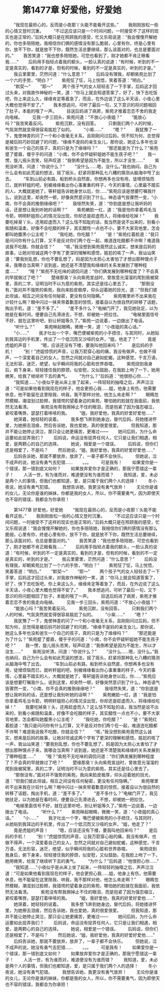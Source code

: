 # 　　第1477章 好爱他，好爱她
　　“我现在最担心的，反而是小夜那丫头能不能看开这些。”
　　我刚刚放松一些的心情又登时沉重。
　　“不过这应该只是一个时间问题，一时接受不了这样的现实也是正常的，”后妈大概只是在照顾我的感受，忙又乐观说道：“我会慢慢开解她的，你也多陪陪她，我相信你们俩的感情没有那么脆弱，心里有你，终是心里有你，放不下你，就是放不下你，既然生活总要继续，那么该面对的，也总是要面对的。”
　　我苦笑道：“我也想多陪陪她，可您也看到了，刚才她都不肯正眼看我……”
　　后妈用手指轻点着我的额头，一脸认真的说道：“有时候，听到的不一定是真实的，看到的才是，但有的时候，看到的不一定是真实的，听到的才是。”
　　我云里雾里，茫然问道：“什么意思？”
　　后妈没有理我，却朝紫苑比划了一个六的手势，“明白？”
　　紫苑怔了怔，马上恍悟，笑着答道：“明白。”
　　“默契～”
　　“耶～”
　　两个孩子气的女人轻轻击了一下手掌，后妈这才回过头来，对我故作神秘的一笑，道：“你马上就会知道答案了，好了，快下去吃饭吧，你上来这么久，缘缘肯定等着急了，而且，在外边说了这么半天话，小夜心里大概也觉得不安了。”
　　我本想追问，可听了最后一句，又下意识的将问题咽回了肚子，本能的哦了一声。
　　目送后妈进了病房，紫苑才推着恋恋不舍的我走向电梯。
　　见我一步三回头，紫苑问道：“不放心小夜姐？”
　　“能放心吗？”我苦笑着反问。
　　紫苑沉默，没有回答。
　　只剩我们两个人的时候，气氛突然就变得很容易尴尬了似的。
　　“小紫……”
　　“嗯？”
　　我犹豫了一下，鬼使神差的问了一个和小夜毫无关系，且刚刚问过后妈，但不知为何，总觉得是被后妈巧妙回避了的问题，“缘缘不是妈的亲生女儿，那你说，她这么多年也没和爸生一个自己的孩子，真的只是为了缘缘吗？”
　　“那还能是为了什么？”紫苑蹙了蹙眉，傻乎乎的问道：“小南，你不会怀疑轩姐她不能生孩子吧？”
　　我一愣，旋儿摇头苦笑，轻声叹道：“我倒希望是因为不能生，所以才没生……”
　　紫苑没听清，问道：“你说什么？”
　　“没什么……嗯，没什么。”我也纳闷，自己为什么会有如此荒诞的想法，摇了摇头，赶紧将那种乱七八糟的猜测从脑海中甩了出去。
　　“车到山前必有路，船到桥头自然直，你想再多也没有用，徒增烦恼而已，就听轩姐的吧，别被缘缘看出你心事重重的样子，今天的事情，心里最不踏实的人，大概就是她了，等轩姐告诉她身世以后，你……”紫苑应该是想要叮嘱我什么，说到这里，却突然一顿，好像突然意识到了什么，神态语气皆骤然一变，“小南，你不会真的推倒缘缘吧？”
　　我哑然失笑，道：“你到底是想让我听妈的话，还是想让我别听她的话啊？”
　　紫苑嫩脸一红，道：“我是怕你拿着鸡毛当令箭，明明轩姐担心的情况没出现，你却还是趁虚而入，将缘缘给吃掉！”
　　我要吃掉臭丫头，还用趁虚而入？这么恬不知耻的话，我当然是说不出来的，别看小紫随和温柔，好像不会吃醋的样子，其实醋性一点也不小，要不大家背地里，怎会都叫她腹黑小公主呢？
　　“我吃她，你吃醋？”
　　“是！”紫苑红着脸道：“我只是问问你有什么打算，又不是反对你们两个在一起，难道连吃醋都不许啊？难道我说我不吃醋，你就会信？”
　　“咳，”我没想到紫苑竟然这么诚实，想来是后妈的故事，让她对坦诚这两个字有了更深的理解和感悟，尴尬的咳了一声，我讪讪笑道：“要我别乱想，你也不要乱想了，妈是因为太担心太害怕了才想出那种馊点子来，我哪会当真啊？说到底，她还是不清楚我和缘缘的关系发展到了哪种程度……”
　　“哦？”紫苑不无吃味的调侃问道：“你们俩发展到哪种程度了？不会真的早就做过了吧？”
　　楚缘那臭丫头向紫苑宣战时，曾故意光溜溜的爬到我被窝里，真的二字，证明当时不以为意的紫苑，其实还是往心里去了。
　　“那倒没有，”面对并不强势的紫苑，我向来脸皮极厚，仰头迎着她的目光，道：“但我们彼此坦诚，相互之间没有任何秘密，更没有任何隐瞒。”
　　紫苑哪里听不出来我在计较什么啊？眼中闪过一抹夹带着歉意的惊慌，接着自以为很自然的转移了话题，掏出手机，道：“差不多了。”
　　“差不多什么？”电梯门开了，我见她驻足，以为她是在看时间，便要自己先滑进去，不想，却被她一把拉住。
　　“电梯里面信号不好，就在这里听吧，别让轩姐等久了。”紫苑一边说着，一边拨出了电话。
　　“听什么？”
　　紫苑眯起眼睛，微微一笑，道：“小夜姐的真心话。”
　　“小……”
　　我才吐出一个字，嘴巴便被紫苑的小手捂住，与其同时，从她贴到我耳边的手机里，传出了一个低沉而又沙哑的女声，“姐，他走了？”
　　竟是虎姐的声音！
　　“嗯，应该还没有下楼，要我叫他回来吗？”
　　是后妈的手机！
　　“别！”虎姐惊慌的声音，让我万箭穿心般的痛，我没有做声，也做不得声，一个深爱着自己的女人，忽然之间就对自己避如蛇蝎，这种感觉，千言万语，无法形容，迷茫，绝望，似乎瞬间将我的心脏和世界吞噬。
　　紫苑绕到我身后，俯下身来，轻轻搂住我的脖颈，似安慰，又似鼓励，在我脸上吻了一下，她用微笑，给我了继续听下去的勇气。
　　“为什么？”后妈道：“他很担心你……”
　　“我知道……”小夜似乎是从床上坐了起来，一阵轻轻的抽噎之后，声声泣泣道：“可是如果他看到我现在的样子，他会更担心我……姐，他身上有伤，他需要休息，他不能留在这里陪我、哄我，我不那样对他，他怎么肯走啊？”
　　眼睛忽然模糊，潮湿划过脸颊，我错愕的望着身边的紫苑，哪怕她的脸就在我面前，我依然无法看清。
　　紫苑没有帮我擦掉止不住的眼泪，而是抱紧了因为强忍啜泣，紧咬着嘴唇，瑟瑟打着哆嗦的我。
　　“姐，我好爱他，我真的好爱好爱他……”
　　她哭着，她轻轻的说着。
　　我多想飞奔到她身边，替代后妈，将她搂进怀里，为她擦去泪痕，然后告诉她，我也爱她，真的很爱很爱。
　　但我知道，那并不能让她停止哭泣，那只会让她更痛苦，更难过——
　　她问后妈，为什么命运要如此捉弄我们？
　　后妈说，命运没有捉弄任何人，它只是让我们相遇，相爱，是两颗心的自己的选择。
　　她说，相爱是一个错误。
　　后妈说，但你们还是相爱了，不是吗？
　　然后她说，“姐，我好爱他，我真的好爱好爱他……”
　　后妈告诉她，那就不要放弃，放弃了，一辈子都不会快乐。
　　但她说，泣不成声的说，她没有勇气去犯错……
　　。。。
　　可是我有！
　　如果爱你是一个错误，那一错到底又如何？
　　如果放弃爱你才是正确的，那我宁愿错这一辈子！
　　人活一世，有为谁而对，难道便没有为谁而错？
　　我知道，爱，未必是两个人的事情，但我们也都知道，爱，是只属于我们两个人的选择！
　　冬小夜说，她没有勇气犯错。
　　我想告诉她，我更没有勇气放弃！
　　无论你是谁的女儿，无论你是谁的妹妹，你都是我的女人，所以，你不需要勇气，因为即使天也不容的错误，我都会为你承担！

　　第1477章 好爱他，好爱她
　　“我现在最担心的，反而是小夜那丫头能不能看开这些。”
　　我刚刚放松一些的心情又登时沉重。
　　“不过这应该只是一个时间问题，一时接受不了这样的现实也是正常的，”后妈大概只是在照顾我的感受，忙又乐观说道：“我会慢慢开解她的，你也多陪陪她，我相信你们俩的感情没有那么脆弱，心里有你，终是心里有你，放不下你，就是放不下你，既然生活总要继续，那么该面对的，也总是要面对的。”
　　我苦笑道：“我也想多陪陪她，可您也看到了，刚才她都不肯正眼看我……”
　　后妈用手指轻点着我的额头，一脸认真的说道：“有时候，听到的不一定是真实的，看到的才是，但有的时候，看到的不一定是真实的，听到的才是。”
　　我云里雾里，茫然问道：“什么意思？”
　　后妈没有理我，却朝紫苑比划了一个六的手势，“明白？”
　　紫苑怔了怔，马上恍悟，笑着答道：“明白。”
　　“默契～”
　　“耶～”
　　两个孩子气的女人轻轻击了一下手掌，后妈这才回过头来，对我故作神秘的一笑，道：“你马上就会知道答案了，好了，快下去吃饭吧，你上来这么久，缘缘肯定等着急了，而且，在外边说了这么半天话，小夜心里大概也觉得不安了。”
　　我本想追问，可听了最后一句，又下意识的将问题咽回了肚子，本能的哦了一声。
　　目送后妈进了病房，紫苑才推着恋恋不舍的我走向电梯。
　　见我一步三回头，紫苑问道：“不放心小夜姐？”
　　“能放心吗？”我苦笑着反问。
　　紫苑沉默，没有回答。
　　只剩我们两个人的时候，气氛突然就变得很容易尴尬了似的。
　　“小紫……”
　　“嗯？”
　　我犹豫了一下，鬼使神差的问了一个和小夜毫无关系，且刚刚问过后妈，但不知为何，总觉得是被后妈巧妙回避了的问题，“缘缘不是妈的亲生女儿，那你说，她这么多年也没和爸生一个自己的孩子，真的只是为了缘缘吗？”
　　“那还能是为了什么？”紫苑蹙了蹙眉，傻乎乎的问道：“小南，你不会怀疑轩姐她不能生孩子吧？”
　　我一愣，旋儿摇头苦笑，轻声叹道：“我倒希望是因为不能生，所以才没生……”
　　紫苑没听清，问道：“你说什么？”
　　“没什么……嗯，没什么。”我也纳闷，自己为什么会有如此荒诞的想法，摇了摇头，赶紧将那种乱七八糟的猜测从脑海中甩了出去。
　　“车到山前必有路，船到桥头自然直，你想再多也没有用，徒增烦恼而已，就听轩姐的吧，别被缘缘看出你心事重重的样子，今天的事情，心里最不踏实的人，大概就是她了，等轩姐告诉她身世以后，你……”紫苑应该是想要叮嘱我什么，说到这里，却突然一顿，好像突然意识到了什么，神态语气皆骤然一变，“小南，你不会真的推倒缘缘吧？”
　　我哑然失笑，道：“你到底是想让我听妈的话，还是想让我别听她的话啊？”
　　紫苑嫩脸一红，道：“我是怕你拿着鸡毛当令箭，明明轩姐担心的情况没出现，你却还是趁虚而入，将缘缘给吃掉！”
　　我要吃掉臭丫头，还用趁虚而入？这么恬不知耻的话，我当然是说不出来的，别看小紫随和温柔，好像不会吃醋的样子，其实醋性一点也不小，要不大家背地里，怎会都叫她腹黑小公主呢？
　　“我吃她，你吃醋？”
　　“是！”紫苑红着脸道：“我只是问问你有什么打算，又不是反对你们两个在一起，难道连吃醋都不许啊？难道我说我不吃醋，你就会信？”
　　“咳，”我没想到紫苑竟然这么诚实，想来是后妈的故事，让她对坦诚这两个字有了更深的理解和感悟，尴尬的咳了一声，我讪讪笑道：“要我别乱想，你也不要乱想了，妈是因为太担心太害怕了才想出那种馊点子来，我哪会当真啊？说到底，她还是不清楚我和缘缘的关系发展到了哪种程度……”
　　“哦？”紫苑不无吃味的调侃问道：“你们俩发展到哪种程度了？不会真的早就做过了吧？”
　　楚缘那臭丫头向紫苑宣战时，曾故意光溜溜的爬到我被窝里，真的二字，证明当时不以为意的紫苑，其实还是往心里去了。
　　“那倒没有，”面对并不强势的紫苑，我向来脸皮极厚，仰头迎着她的目光，道：“但我们彼此坦诚，相互之间没有任何秘密，更没有任何隐瞒。”
　　紫苑哪里听不出来我在计较什么啊？眼中闪过一抹夹带着歉意的惊慌，接着自以为很自然的转移了话题，掏出手机，道：“差不多了。”
　　“差不多什么？”电梯门开了，我见她驻足，以为她是在看时间，便要自己先滑进去，不想，却被她一把拉住。
　　“电梯里面信号不好，就在这里听吧，别让轩姐等久了。”紫苑一边说着，一边拨出了电话。
　　“听什么？”
　　紫苑眯起眼睛，微微一笑，道：“小夜姐的真心话。”
　　“小……”
　　我才吐出一个字，嘴巴便被紫苑的小手捂住，与其同时，从她贴到我耳边的手机里，传出了一个低沉而又沙哑的女声，“姐，他走了？”
　　竟是虎姐的声音！
　　“嗯，应该还没有下楼，要我叫他回来吗？”
　　是后妈的手机！
　　“别！”虎姐惊慌的声音，让我万箭穿心般的痛，我没有做声，也做不得声，一个深爱着自己的女人，忽然之间就对自己避如蛇蝎，这种感觉，千言万语，无法形容，迷茫，绝望，似乎瞬间将我的心脏和世界吞噬。
　　紫苑绕到我身后，俯下身来，轻轻搂住我的脖颈，似安慰，又似鼓励，在我脸上吻了一下，她用微笑，给我了继续听下去的勇气。
　　“为什么？”后妈道：“他很担心你……”
　　“我知道……”小夜似乎是从床上坐了起来，一阵轻轻的抽噎之后，声声泣泣道：“可是如果他看到我现在的样子，他会更担心我……姐，他身上有伤，他需要休息，他不能留在这里陪我、哄我，我不那样对他，他怎么肯走啊？”
　　眼睛忽然模糊，潮湿划过脸颊，我错愕的望着身边的紫苑，哪怕她的脸就在我面前，我依然无法看清。
　　紫苑没有帮我擦掉止不住的眼泪，而是抱紧了因为强忍啜泣，紧咬着嘴唇，瑟瑟打着哆嗦的我。
　　“姐，我好爱他，我真的好爱好爱他……”
　　她哭着，她轻轻的说着。
　　我多想飞奔到她身边，替代后妈，将她搂进怀里，为她擦去泪痕，然后告诉她，我也爱她，真的很爱很爱。
　　但我知道，那并不能让她停止哭泣，那只会让她更痛苦，更难过——
　　她问后妈，为什么命运要如此捉弄我们？
　　后妈说，命运没有捉弄任何人，它只是让我们相遇，相爱，是两颗心的自己的选择。
　　她说，相爱是一个错误。
　　后妈说，但你们还是相爱了，不是吗？
　　然后她说，“姐，我好爱他，我真的好爱好爱他……”
　　后妈告诉她，那就不要放弃，放弃了，一辈子都不会快乐。
　　但她说，泣不成声的说，她没有勇气去犯错……
　　。。。
　　可是我有！
　　如果爱你是一个错误，那一错到底又如何？
　　如果放弃爱你才是正确的，那我宁愿错这一辈子！
　　人活一世，有为谁而对，难道便没有为谁而错？
　　我知道，爱，未必是两个人的事情，但我们也都知道，爱，是只属于我们两个人的选择！
　　冬小夜说，她没有勇气犯错。
　　我想告诉她，我更没有勇气放弃！
　　无论你是谁的女儿，无论你是谁的妹妹，你都是我的女人，所以，你不需要勇气，因为即使天也不容的错误，我都会为你承担！
